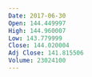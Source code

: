 ```yaml
---
Date: 2017-06-30
Open: 144.449997
High: 144.960007
Low: 143.779999
Close: 144.020004
Adj Close: 141.815506
Volume: 23024100
---
```

